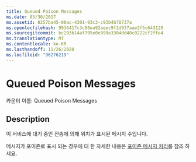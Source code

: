 ```yaml
---
title: Queued Poison Messages
ms.date: 03/30/2017
ms.assetid: 8257ba45-08ac-4301-93c3-c93b4b78737a
ms.openlocfilehash: 9936417c3c88ea92aeec9f2d937aae2f5c643120
ms.sourcegitcommit: bc293b14af795e0e999e3304dd40c0222cf2ffe4
ms.translationtype: MT
ms.contentlocale: ko-KR
ms.lasthandoff: 11/26/2020
ms.locfileid: "96276219"
---
```

# <a name="queued-poison-messages"></a>Queued Poison Messages

카운터 이름: Queued Poison Messages  
  
## <a name="description"></a>Description  

 이 서비스에 대기 중인 전송에 의해 위치가 표시된 메시지 수입니다.  
  
 메시지가 포이즌로 표시 되는 경우에 대 한 자세한 내용은 [포이즌 메시지 처리](../../feature-details/poison-message-handling.md)를 참조 하세요.
